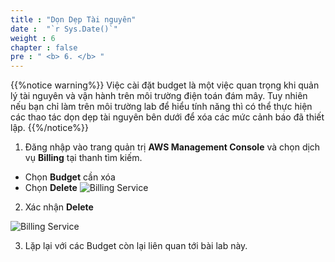 ```yaml
---
title : "Dọn Dẹp Tài nguyên"
date :  "`r Sys.Date()`" 
weight : 6
chapter : false
pre : " <b> 6. </b> "
---
```


{{%notice warning%}}
Việc cài đặt budget là một việc quan trọng khi quản lý tài nguyên và vận hành trên môi trường điện toán đám mây. Tuy nhiên nếu bạn chỉ làm trên môi trường lab để hiểu tính năng thì có thể thực hiện các thao tác dọn dẹp tài nguyên bên dưới để xóa các mức cảnh báo đã thiết lập.
{{%/notice%}}

1. Đăng nhập vào trang quản trị **AWS Management Console** và chọn dịch vụ **Billing** tại thanh tìm kiếm.

- Chọn **Budget** cần xóa
- Chọn **Delete**
![Billing Service](/images/5/0009.png?featherlight=false&width=90pc)

2. Xác nhận **Delete**

![Billing Service](/images/5/00010.png?featherlight=false&width=90pc)

3. Lặp lại với các Budget còn lại liên quan tới bài lab này.